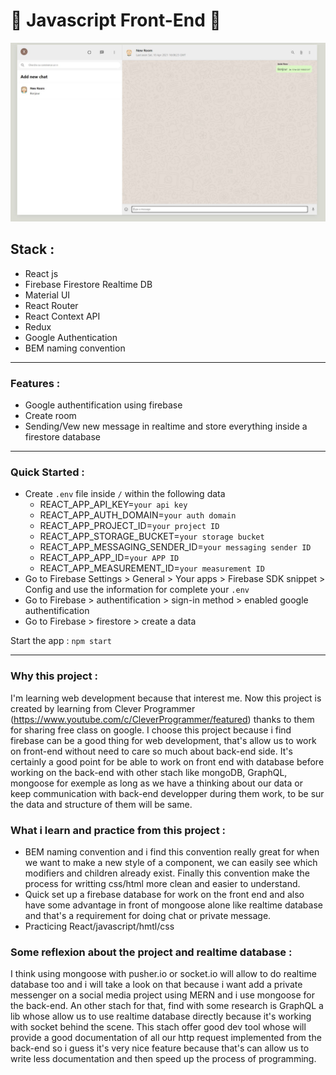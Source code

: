 # 🚀 Javascript Front-End 🚀

![Alt text](./whatsapp-clone.jpg "Screenshot")

## Stack :
* React js
* Firebase Firestore Realtime DB
* Material UI
* React Router
* React Context API
* Redux
* Google Authentication
* BEM naming convention
_____________________________

### Features :
* Google authentification using firebase
* Create room 
* Sending/Vew new message in realtime and store everything inside a firestore database
_____________________________

### Quick Started :
* Create `.env` file inside `/` within the following data
  - REACT_APP_API_KEY=`your api key`
  - REACT_APP_AUTH_DOMAIN=`your auth domain`
  - REACT_APP_PROJECT_ID=`your project ID`
  - REACT_APP_STORAGE_BUCKET=`your storage bucket`
  - REACT_APP_MESSAGING_SENDER_ID=`your messaging sender ID`
  - REACT_APP_APP_ID=`your APP ID`
  - REACT_APP_MEASUREMENT_ID=`your measurement ID`
* Go to Firebase Settings > General > Your apps > Firebase SDK snippet > Config and use the information for complete your `.env`
* Go to Firebase > authentification > sign-in method > enabled google authentification
* Go to Firebase > firestore > create a data 


Start the app : `npm start`
_____________________________

### Why this project :
I'm learning web development because that interest me. Now this project is created by learning from Clever Programmer (https://www.youtube.com/c/CleverProgrammer/featured) thanks to them for sharing free class on google. 
I choose this project because i find firebase can be a good thing for web development, that's allow us to work on front-end without need to care so much about back-end side. It's certainly a good point for be able to work on front end with database before working on the back-end with other stach like mongoDB, GraphQL, mongoose for exemple as long as we have a thinking about our data or keep communication with back-end developper during them work, to be sur the data and structure of them will be same. 

### What i learn and practice from this project :
  - BEM naming convention and i find this convention really great for when we want to make a new style of a component, we can easily see which modifiers and children already exist. Finally this convention make the process for writting css/html more clean and easier to understand. 
  - Quick set up a firebase database for work on the front end and also have some advantage in front of mongoose alone like realtime database and that's a requirement for doing chat or private message. 
  - Practicing React/javascript/hmtl/css 

### Some reflexion about the project and realtime database :
I think using mongoose with pusher.io or socket.io will allow to do realtime database too and i will take a look on that because i want add a private messenger on a social media project using MERN and i use mongoose for the back-end. An other stach for that, find with some research is GraphQL a lib whose allow us to use realtime database directly because it's working with socket behind the scene. This stach offer good dev tool whose will provide a good documentation of all our http request implemented from the back-end so i guess it's very nice feature because that's can allow us to write less documentation and then speed up the process of programming. 

  

